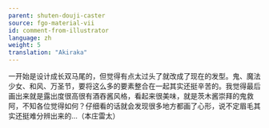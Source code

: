 ```yaml
---
parent: shuten-douji-caster
source: fgo-material-vii
id: comment-from-illustrator
language: zh
weight: 5
translation: "Akiraka"
---
```


一开始是设计成长双马尾的，但觉得有点太过头了就改成了现在的发型。鬼、魔法少女、和风、万圣节，要将这么多的要素整合在一起其实还挺辛苦的。我觉得最后画出来就是露出度很高很有酒吞酱风格，看起来很美味，就是茨木酱崇拜的鬼救阿，不知各位觉得如何？仔细看的话就会发现很多地方都画了心形，说不定眉毛其实还挺难分辨出来的…（本庄雷太）
